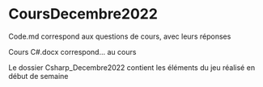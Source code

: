 # CoursDecembre2022

Code.md correspond aux questions de cours, avec leurs réponses

Cours C#.docx correspond... au cours

Le dossier Csharp_Decembre2022 contient les éléments du jeu réalisé en début de semaine
